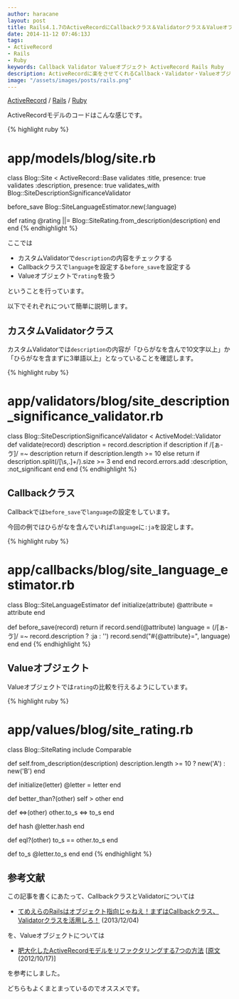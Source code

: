 ```yaml
---
author: haracane
layout: post
title: Rails4.1.7のActiveRecordにCallbackクラス＆Validatorクラス＆Valueオブジェクトを組み込んでみる
date: 2014-11-12 07:46:13J
tags:
- ActiveRecord
- Rails
- Ruby
keywords: Callback Validator Valueオブジェクト ActiveRecord Rails Ruby
description: ActiveRecordに楽をさせてくれるCallback・Validator・Valueオブジェクトを、過去文献を参考に組み込んでみました。
image: "/assets/images/posts/rails.png"
---
```

<!-- tag_links -->
[ActiveRecord](/tags/activerecord/) / [Rails](/tags/rails/) / [Ruby](/tags/ruby/)

<!-- content -->
ActiveRecordモデルのコードはこんな感じです。

{% highlight ruby %}
# app/models/blog/site.rb
class Blog::Site < ActiveRecord::Base
  validates :title, presence: true
  validates :description, presence: true
  validates_with Blog::SiteDescriptionSignificanceValidator

  before_save Blog::SiteLanguageEstimator.new(:language)

  def rating
    @rating ||= Blog::SiteRating.from_description(description)
  end
end
{% endhighlight %}

ここでは

* カスタムValidatorで`description`の内容をチェックする
* Callbackクラスで`language`を設定する`before_save`を設定する
* Valueオブジェクトで`rating`を扱う

ということを行っています。

以下でそれぞれについて簡単に説明します。

## カスタムValidatorクラス

カスタムValidatorでは`description`の内容が「ひらがなを含んで10文字以上」か「ひらがなを含まずに3単語以上」となっていることを確認します。

{% highlight ruby %}
# app/validators/blog/site_description_significance_validator.rb
class Blog::SiteDescriptionSignificanceValidator < ActiveModel::Validator
  def validate(record)
    description = record.description
    if description
      if /[ぁ-ゔ]/ =~ description
        return if description.length >= 10
      else
        return if description.split(/[\s,\.]+/).size >= 3
      end
    end
    record.errors.add :description, :not_significant
  end
end
{% endhighlight %}

## Callbackクラス

Callbackでは`before_save`で`language`の設定をしています。

今回の例ではひらがなを含んでいれば`language`に`:ja`を設定します。

{% highlight ruby %}
# app/callbacks/blog/site_language_estimator.rb
class Blog::SiteLanguageEstimator
  def initialize(attribute)
    @attribute = attribute
  end

  def before_save(record)
    return if record.send(@attribute)
    language = (/[ぁ-ゔ]/ =~ record.description ? :ja : '')
    record.send("#{@attribute}=", language)
  end
end
{% endhighlight %}

## Valueオブジェクト

Valueオブジェクトでは`rating`の比較を行えるようにしています。

{% highlight ruby %}
# app/values/blog/site_rating.rb
class Blog::SiteRating
  include Comparable

  def self.from_description(description)
    description.length >= 10 ? new('A') : new('B')
  end

  def initialize(letter)
    @letter = letter
  end

  def better_than?(other)
    self > other
  end

  def <=>(other)
    other.to_s <=> to_s
  end

  def hash
    @letter.hash
  end

  def eql?(other)
    to_s == other.to_s
  end

  def to_s
    @letter.to_s
  end
end
{% endhighlight %}

## 参考文献

この記事を書くにあたって、CallbackクラスとValidatorについては

* [てめえらのRailsはオブジェクト指向じゃねえ！まずはCallbackクラス、Validatorクラスを活用しろ！](http://qiita.com/joker1007/items/2a03500017766bdb0234) (2013/12/04)

を、Valueオブジェクトについては

* [肥大化したActiveRecordモデルをリファクタリングする7つの方法](http://techracho.bpsinc.jp/hachi8833/2013_11_19/14738) [[原文](http://blog.codeclimate.com/blog/2012/10/17/7-ways-to-decompose-fat-activerecord-models/) (2012/10/17)]

を参考にしました。

どちらもよくまとまっているのでオススメです。
